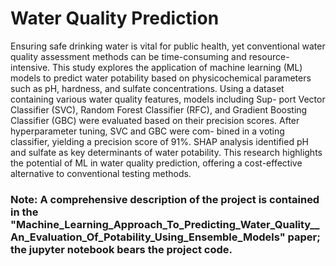 # Water Quality Prediction

Ensuring safe drinking water is vital for public health, yet conventional water quality assessment methods
can be time-consuming and resource-intensive. This study explores the application of machine learning
(ML) models to predict water potability based on physicochemical parameters such as pH, hardness, and
sulfate concentrations. Using a dataset containing various water quality features, models including Sup-
port Vector Classifier (SVC), Random Forest Classifier (RFC), and Gradient Boosting Classifier (GBC)
were evaluated based on their precision scores. After hyperparameter tuning, SVC and GBC were com-
bined in a voting classifier, yielding a precision score of 91%. SHAP analysis identified pH and sulfate
as key determinants of water potability. This research highlights the potential of ML in water quality
prediction, offering a cost-effective alternative to conventional testing methods.

### Note: A comprehensive description of the project is contained in the "Machine_Learning_Approach_To_Predicting_Water_Quality__An_Evaluation_Of_Potability_Using_Ensemble_Models" paper; the jupyter notebook bears the project code.
